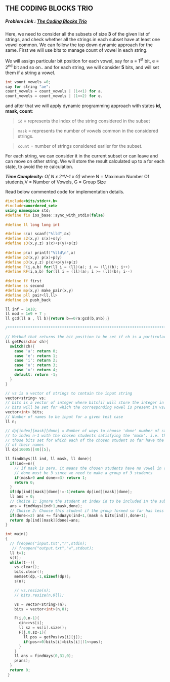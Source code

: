 ## THE CODING BLOCKS TRIO
##### Problem Link : [The Coding Blocks Trio](https://hack.codingblocks.com/contests/c/1001/1206)  

Here, we need to consider all the subsets of size **3** of the given list of strings, and check whether all the strings in each subset have at least one vowel common. We can follow the top down dynamic approach for the same. First we will use bits to manage count of vowel in each string.

We will assign particular bit position for each vowel, say for a = 1<sup>st</sup> bit, e = 2<sup>nd</sup> bit and so on.. and for each string, we will consider **5** bits, and will set them if a string a vowel.

```C++
int vount_vowels =0;
say for string "ae":
count_vowels = count_vowels | (1<<1) for a.
count_vowels = count_vowels | (1<<2) for e.
```

and after that we will apply dynamic programming approach with states **id, mask, count**:

>`id` = represents the index of the string considered in the subset

>`mask` = represents the number of vowels common in the considered strings.

>`count` = number of strings considered earlier for the subset.

For each string, we can consider it in the current subset or can leave and can move on other string. We will store the result calculated up to a for each state, to avoid the re calculation.

_**Time Complexity:** O( N x 2^V-1 x G)_ where N = Maximum Number Of students,V = Number of Vowels, G = Group Size

Read below commented code for implementation details.
```C++
#include<bits/stdc++.h>
#include<unordered_set>
using namespace std;
#define fio ios_base::sync_with_stdio(false)
 
#define ll long long int

#define s(x) scanf("%lld",&x)
#define s2(x,y) s(x)+s(y)
#define s3(x,y,z) s(x)+s(y)+s(z)
 
#define p(x) printf("%lld\n",x)
#define p2(x,y) p(x)+p(y)
#define p3(x,y,z) p(x)+p(y)+p(z)
#define F(i,a,b) for(ll i = (ll)(a); i <= (ll)(b); i++)
#define RF(i,a,b) for(ll i = (ll)(a); i >= (ll)(b); i--)
 
#define ff first
#define ss second
#define mp(x,y) make_pair(x,y)
#define pll pair<ll,ll>
#define pb push_back

ll inf = 1e18;
ll mod = 1e9 + 7 ;
ll gcd(ll a , ll b){return b==0?a:gcd(b,a%b);}

/****************************************************************************/

// Method that returns the bit position to be set if ch is a particular vowel
ll getPos(char ch){
  switch(ch){
    case 'a': return 0;
    case 'e': return 1;
    case 'i': return 2;
    case 'o': return 3;
    case 'u': return 4;
    default: return -1;
  }
}

// vs is a vector of strings to contain the input string
vector<string> vs;
// bits is a vector of integer where bits[i] will store the integer in which only those
// bits will be set for which the corresponding vowel is present in vs[i].
vector<int> bits;
// Number of names to be input for a given test case
ll n;

// dp[index][mask][done] = Number of ways to choose 'done' number of students from index i 
// to index n-1 with the chosen students satisfying the 'mask'. i.e. the mask will have only 
// those bits set for which each of the chosen student so far have the same vowel in all 
// of their names
ll dp[10005][40][5];

ll findWays(ll ind, ll mask, ll done){
  if(ind==n){
    // if mask is zero, it means the chosen students have no vowel in common and
    // done must be 3 since we need to make a group of 3 students
    if(mask>0 and done==3) return 1;
    return 0;
  } 
  if(dp[ind][mask][done]!=-1)return dp[ind][mask][done];
  ll ans = 0;
  // Choice 1: Ignore the student at index id to be included in the subset
  ans = findWays(ind+1,mask,done);
  // Choice 2: Choose this student if the group formed so far has less than 3 students
  if(done<=2) ans += findWays(ind+1,(mask & bits[ind]),done+1);
  return dp[ind][mask][done]=ans;
}

int main()
{
  // freopen("input.txt","r",stdin);
   // freopen("output.txt","w",stdout);
  ll t=1;
  s(t);
  while(t--){
    vs.clear();
    bits.clear();
    memset(dp,-1,sizeof(dp));
    s(n);

    // vs.resize(n);
    // bits.resize(n,0ll);

    vs = vector<string>(n);
    bits = vector<int>(n,0);

    F(i,0,n-1){
      cin>>vs[i];
      ll sz = vs[i].size();
      F(j,0,sz-1){
        ll pos = getPos(vs[i][j]);
        if(pos>=0)bits[i]=bits[i]|(1<<pos);
      }
    }
    ll ans = findWays(0,31,0);
    p(ans);
  }
  return 0;
 }
```
